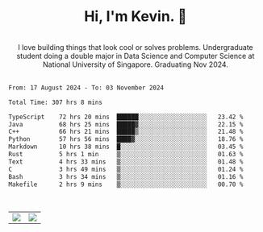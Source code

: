 <!--
**kevin-pek/kevin-pek** is a ✨ _special_ ✨ repository because its `README.md` (this file) appears on your GitHub profile.

Here are some ideas to get you started:

- 🔭 I’m currently working on ...
- 🌱 I’m currently learning ...
- 👯 I’m looking to collaborate on ...
- 🤔 I’m looking for help with ...
- 💬 Ask me about ...
- 📫 How to reach me: ...
- 😄 Pronouns: ...
- ⚡ Fun fact: ...
-->
<div align="center">
  <h1>Hi, I'm Kevin. 👋</h1>
  <br />
  I love building things that look cool or solves problems. Undergraduate student doing a double major in Data Science and Computer Science at National University of Singapore. Graduating Nov 2024.
</div>
<br />
<!--START_SECTION:waka-->

```txt
From: 17 August 2024 - To: 03 November 2024

Total Time: 307 hrs 8 mins

TypeScript    72 hrs 20 mins  ██████░░░░░░░░░░░░░░░░░░░   23.42 %
Java          68 hrs 25 mins  █████▓░░░░░░░░░░░░░░░░░░░   22.15 %
C++           66 hrs 21 mins  █████▒░░░░░░░░░░░░░░░░░░░   21.48 %
Python        57 hrs 56 mins  ████▓░░░░░░░░░░░░░░░░░░░░   18.76 %
Markdown      10 hrs 38 mins  █░░░░░░░░░░░░░░░░░░░░░░░░   03.45 %
Rust          5 hrs 1 min     ▒░░░░░░░░░░░░░░░░░░░░░░░░   01.63 %
Text          4 hrs 33 mins   ▒░░░░░░░░░░░░░░░░░░░░░░░░   01.48 %
C             3 hrs 49 mins   ▒░░░░░░░░░░░░░░░░░░░░░░░░   01.24 %
Bash          3 hrs 34 mins   ▒░░░░░░░░░░░░░░░░░░░░░░░░   01.16 %
Makefile      2 hrs 9 mins    ▒░░░░░░░░░░░░░░░░░░░░░░░░   00.70 %
```

<!--END_SECTION:waka-->
<br />
<table width="100%">
  <tr>
    <td align="left" width="50%">
      <img src="https://github-readme-stats-kevin-pek.vercel.app/api?username=kevin-pek&include_all_commits=true&count_private=true&theme=rose_pine" />
    </td>
    <td align="right" width="50%">
      <img src="https://github-readme-stats-kevin-pek.vercel.app/api/top-langs?username=kevin-pek&langs_count=10&hide_progress=true&theme=rose_pine" />
    </td>
  </tr>
</table>

